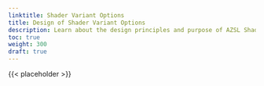 ```yaml
---
linktitle: Shader Variant Options
title: Design of Shader Variant Options
description: Learn about the design principles and purpose of AZSL Shader Variant Options in the Atom Renderer. 
toc: true
weight: 300
draft: true
---
```


{{< placeholder >}}